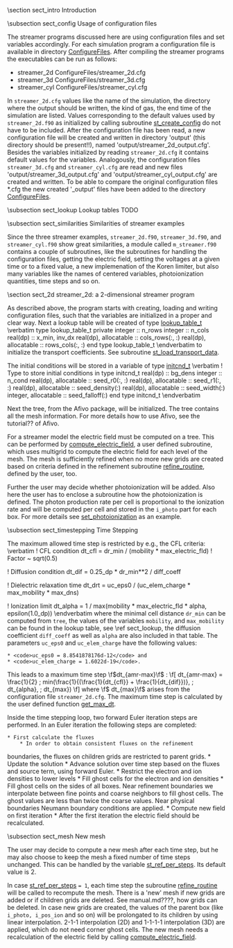 \section sect_intro Introduction 

\subsection sect_config Usage of configuration files

The streamer programs discussed here are using configuration files
and set variables accordingly. For each simulation program a configuration
file is available in directory
<a class="el" href="dir_53bba52d758a816fa6b9c79aab7dc56b.html">ConfigureFiles</a>.
After compiling the streamer programs the executables can be run as follows:
* streamer_2d ConfigureFiles/streamer_2d.cfg
* streamer_3d ConfigureFiles/streamer_3d.cfg
* streamer_cyl ConfigureFiles/streamer_cyl.cfg

In <code>streamer_2d.cfg</code> values like the name of the simulation,
the directory where the output should be written, the kind of gas,
the end time of the simulation are listed. Values corresponding to the
default values used by <code>streamer_2d.f90</code> as initialized by calling
subroutine
<a class="el" href="namespacem__streamer.html#ae57f8b89a83407090092d2ca5e0133af">st_create_config</a>
do not have to be included.
After the configuration file has been read, a new configuration file will be
created and written in directory 'output' (this directory should be present!!),
named 'output/streamer_2d_output.cfg'.
Besides the variables initialized by reading <code>streamer_2d.cfg</code>
it contains default values for the variables. 
Analogously, the configuration files <code>streamer_3d.cfg</code> and
<code>streamer_cyl.cfg</code> are read and new files
'output/streamer_3d_output.cfg' and 'output/streamer_cyl_output.cfg'
are created and written.
To be able to compare the original configuration files *.cfg the new created
'_output' files have been added to the directory 
<a class="el" href="dir_53bba52d758a816fa6b9c79aab7dc56b.html">ConfigureFiles</a>.

\subsection sect_lookup Lookup tables
TODO

\subsection sect_similarities Similarities of streamer examples

Since the three streamer examples, <code>streamer_2d.f90</code>,
<code>streamer_3d.f90</code>, and <code>streamer_cyl.f90</code> show great similarities, 
a module called <code>m_streamer.f90</code> contains a couple of subroutines,
like the subroutines for handling the configuration files,
getting the electric field, setting the voltages at a given time or to a fixed value,
a new implemenation of the Koren limiter, 
but also many variables like the names of centered variables, photoionization
quantities, time steps and so on.

\section sect_2d streamer_2d: a 2-dimensional streamer program

As described above, the program starts with creating, loading and writing configuration files, such that the variables are initialized in a proper and clear way.
Next a lookup table will be created of type 
<a class="el" href="structm__lookup__table_1_1lookup__table__t.html">lookup_table_t</a>
\verbatim
type lookup_table_t
   private
   integer               :: n_rows
   integer               :: n_cols
   real(dp)              :: x_min, inv_dx
   real(dp), allocatable :: cols_rows(:, :)
   real(dp), allocatable :: rows_cols(:, :)
   end type lookup_table_t
\endverbatim
to initialize the transport coefficients. See subroutine
<a class="el" href="namespacem__streamer.html#ac544e682ffced5108a9e5f33b7c6c1ba">st_load_transport_data</a>. 

The initial conditions will be stored in a variable of type
<a class="el" href="structm__streamer_1_1initcnd__t.html">initcnd_t</a>
\verbatim
! Type to store initial conditions in
   type initcnd_t
      real(dp)              :: bg_dens
      integer               :: n_cond
      real(dp), allocatable :: seed_r0(:, :)
      real(dp), allocatable :: seed_r1(:, :)
      real(dp), allocatable :: seed_density(:)
      real(dp), allocatable :: seed_width(:)
      integer, allocatable  :: seed_falloff(:)
   end type initcnd_t
\endverbatim

Next the tree, from the Afivo package, will be initialized. The tree contains
all the mesh information. For more details how to use Afivo,
see the tutorial?? of Afivo.

For a streamer model the electric field must be computed on a tree.
This can be performed by
<a class="el" href="streamer__2d_8f90.html#a3078ef0e5f2dbb937b8b9d54baccaa6c">compute_electric_field</a>,
a user defined subroutine, which uses multigrid to compute the electric field
for each level of the mesh.
The mesh is sufficiently refined when no more new grids are created based on criteria
defined in the refinement subroutine
<a class="el" href="streamer__2d_8f90.html#a6b6ddafe30bfd36b772e2bc7888bf5fb">refine_routine</a>,
defined by the user, too.

Further the user may decide whether photoionization will be added.
Also here the user has to enclose a subroutine how the photoionization
is defined.
The photon production rate per cell is proportional to the ionization rate
and will be computed per cell and stored in the <code>i_photo</code> part
for each box.
For more details see
<a class="el" href="streamer__2d_8f90.html#abc619b5d02ebb950749f874f4f9f6dcb">set_photoionization</a>
as an example. 

\subsection sect_timestepping Time Stepping

The maximum allowed time step is restricted by e.g., the CFL criteria:
\verbatim
   ! CFL condition
   dt_cfl = dr_min / (mobility * max_electric_fld) ! Factor ~ sqrt(0.5)
  
   ! Diffusion condition
   dt_dif = 0.25_dp * dr_min**2 / diff_coeff
  
   ! Dielectric relaxation time
   dt_drt = uc_eps0 / (uc_elem_charge * max_mobility * max_dns)
  
   ! Ionization limit
   dt_alpha = 1 / max(mobility * max_electric_fld * alpha, epsilon(1.0_dp))
\endverbatim
where the minimal cell distance <code>dr_min</code> can be computed from
<code>tree</code>,
the values of the variables <code>mobility</code>, and
<code>max_mobility</code> can be found in the lookup table,
see \ref sect_lookup, the diffusion coefficient <code>diff_coeff</code>
as well as <code>alpha</code> are also included in that table. 
The parameters
<code>uc_eps0</code> and <code>uc_elem_charge</code> have the following values:

	* <code>uc_eps0 = 8.8541878176d-12</code> and
	* <code>uc_elem_charge = 1.6022d-19</code>.

This leads to a maximum time step \f$dt_{amr-max}\f$ :
\f[
    dt_{amr-max} = \frac{1}{2} \; min(\frac{1}{(\frac{1}{dt_{cfl}} + \frac{1}{dt_{dif}})},
    \; dt_{alpha}, \; dt_{max}) 
\f]
where \f$ dt_{max}\f$ arises from the configuration file <code>streamer_2d.cfg</code>.
The maximum time step is calculated by the user defined function
<a class="el" href="streamer__2d_8f90.html#a2eb820779f8ab73aa61e8665e0c13473">get_max_dt</a>. 

Inside the time stepping loop, two forward Euler iteration steps are performed.
In an Euler iteration the following steps are completed:

	* First calculate the fluxes
		* In order to obtain consistent fluxes on the refinement
boundaries, the fluxes on children grids are restricted to parent grids. 
	* Update the solution
		* Advance solution over time step based on the fluxes and source
term, using forward Euler. 
	* Restrict the electron and ion densities to lower levels
	* Fill ghost cells for the electron and ion densities
		* Fill ghost cells on the sides of all boxes.
Near refinement boundaries we interpolate between fine points and
coarse neighbors to fill ghost cells.
The ghost values are less than twice the coarse values. 
Near physical boundaries Neumann boundary conditions are applied.
	* Compute new field on first iteration
		* After the first iteration the electric field should be
recalculated.

\subsection sect_mesh New mesh

The user may decide to compute a new mesh after each time step, but he may
also choose to keep the mesh a fixed number of time steps unchanged. This
can be handled by the variable
<a class="el" href="namespacem__streamer.html#a27ad38736d3b7d879bcfcc8826411d98">st_ref_per_steps</a>.
Its default value is 2.

In case
<a class="el" href="namespacem__streamer.html#a27ad38736d3b7d879bcfcc8826411d98">st_ref_per_steps</a>
<code>= 1</code>, each time step the subroutine
<a class="el" href="streamer__2d_8f90.html#a6b6ddafe30bfd36b772e2bc7888bf5fb">refine_routine</a>
will be called to recompute the mesh.
There is a 'new' mesh if new grids are added or if children grids are deleted. 
See manual.md????, how grids can be deleted. In case new grids are created,
the values of the parent box (like <code>i_photo, i_pos_ion</code> and so on) will be prolongated
to its children by using linear interpolation. 
2-1-1 interpolation (2D) and 1-1-1-1 interpolation (3D) are applied, which do not need corner ghost cells.
The new mesh needs a recalculation of the electric field by calling 
<a class="el" href="streamer__2d_8f90.html#a3078ef0e5f2dbb937b8b9d54baccaa6c">compute_electric_field</a>.

